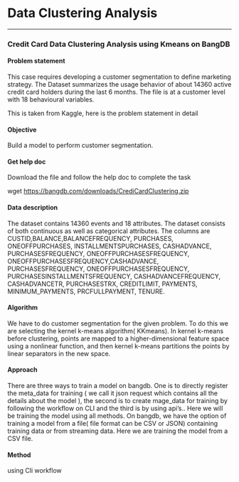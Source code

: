 # Data Clustering Analysis
------------------------

### Credit Card Data Clustering Analysis using Kmeans on BangDB
#### Problem statement
This case requires developing a customer segmentation to define marketing strategy. The Dataset summarizes the usage behavior of about 14360 active credit card holders during the last 6 months. The file is at a customer level with 18 behavioural variables.

This is taken from Kaggle, here is the problem statement in detail

#### Objective
Build a model to perform customer segmentation.

#### Get help doc
Download the file and follow the help doc to complete the task

wget https://bangdb.com/downloads/CrediCardClustering.zip

#### Data description
The dataset contains 14360 events and 18 attributes. The dataset consists of both continuous as well as categorical attributes. The columns are CUSTID,BALANCE,BALANCEFREQUENCY, PURCHASES, ONEOFFPURCHASES, INSTALLMENTSPURCHASES, CASHADVANCE, PURCHASESFREQUENCY, ONEOFFPURCHASESFREQUENCY, ONEOFFPURCHASESFREQUENCY,CASHADVANCE, PURCHASESFREQUENCY, ONEOFFPURCHASESFREQUENCY, PURCHASESINSTALLMENTSFREQUENCY, CASHADVANCEFREQUENCY, CASHADVANCETR, PURCHASESTRX, CREDITLIMIT, PAYMENTS, MINIMUM_PAYMENTS, PRCFULLPAYMENT, TENURE.

#### Algorithm
We have to do customer segmentation for the given problem. To do this we are selecting the kernel k-means algorithm( KKmeans). In kernel k-means before clustering, points are mapped to a higher-dimensional feature space using a nonlinear function, and then kernel k-means partitions the points by linear separators in the new space.

#### Approach
There are three ways to train a model on bangdb. One is to directly register the meta_data for training ( we call it json request which contains all the details about the model ), the second is to create mage_data for training by following the workflow on CLI and the third is by using api’s.. Here we will be training the model using all methods. On bangdb, we have the option of training a model from a file( file format can be CSV or JSON) containing training data or from streaming data. Here we are training the model from a CSV file.

#### Method
using Cli workflow

